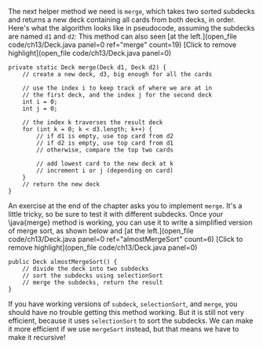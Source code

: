The next helper method we need is `merge`, which takes two sorted subdecks and returns a new deck containing all cards from both decks, in order. Here's what the algorithm looks like in pseudocode, assuming the subdecks are named `d1` and `d2`:
This method can also seen [at the left.](open_file code/ch13/Deck.java panel=0 ref="merge" count=19)
[Click to remove highlight](open_file code/ch13/Deck.java panel=0)


```code
private static Deck merge(Deck d1, Deck d2) {
    // create a new deck, d3, big enough for all the cards

    // use the index i to keep track of where we are at in
    // the first deck, and the index j for the second deck
    int i = 0;
    int j = 0;

    // the index k traverses the result deck
    for (int k = 0; k < d3.length; k++) {
        // if d1 is empty, use top card from d2
        // if d2 is empty, use top card from d1
        // otherwise, compare the top two cards

        // add lowest card to the new deck at k
        // increment i or j (depending on card)
    }
    // return the new deck
}
```

An exercise at the end of the chapter asks you to implement `merge`. It's a little tricky, so be sure to test it with different subdecks. Once your \java{merge} method is working, you can use it to write a simplified version of merge sort, as shown below and [at the left.](open_file code/ch13/Deck.java panel=0 ref="almostMergeSort" count=6)
[Click to remove highlight](open_file code/ch13/Deck.java panel=0)


```code
public Deck almostMergeSort() {
    // divide the deck into two subdecks
    // sort the subdecks using selectionSort
    // merge the subdecks, return the result
}
```

If you have working versions of `subdeck`, `selectionSort`, and `merge`, you should have no trouble getting this method working. But it is still not very efficient, because it uses `selectionSort` to sort the subdecks. We can make it more efficient if we use `mergeSort` instead, but that means we have to make it recursive!
